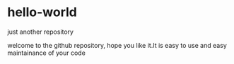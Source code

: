 # hello-world
just another repository

welcome to the github repository, hope you like it.It is easy to use and easy maintainance of your code
